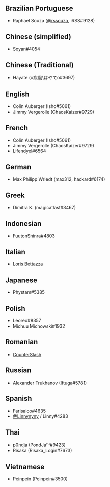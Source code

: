 ## Brazilian Portuguese

- Raphael Souza ([@rssouza](https://twitter.com/rssouza), iRSS#9128)

## Chinese (simplified)

- Soyan#4054

## Chinese (Traditional)

- Hayate (o疾風\はやてo#3697)

## English

- Colin Auberger (Isho#5061)
- Jimmy Vergerolle (ChaosKaizer#9729)

## French

- Colin Auberger (Isho#5061)
- Jimmy Vergerolle (ChaosKaizer#9729)
- Lifendyel#6564

## German

- Max Philipp Wriedt (max312, hackard#6174)

## Greek

- Dimitra K. (magicatlast#3467) 

## Indonesian

- FuutonShinra#4803

## Italian

- [Loris Bettazza](https://github.com/Pustur)

## Japanese

- Phystam#5385

## Polish

- Leoreo#8357
- Michuu Michowski#1932

## Romanian

- [CounterSlash](https://github.com/CounterSlash)

## Russian

- Alexander Trukhanov (Iftuga#5781)

## Spanish

- Farisaico#4635
- [@Linnynyny](https://twitter.com/Linnynyny) / Linny#4283

## Thai

- p0ndja (PondJaᵀᴴ#9423)
- Risaka (Risaka_Login#7673)

## Vietnamese

- Peinpein (Peinpein#3500)
